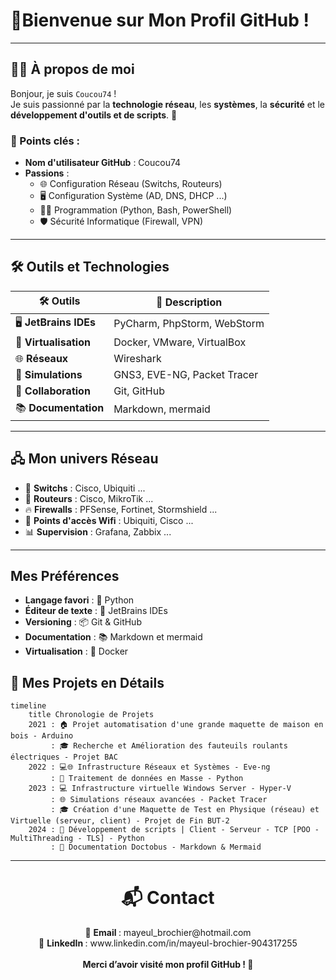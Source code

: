 # 👋**Bienvenue sur Mon Profil GitHub !**

---

## 🧑‍💻 À propos de moi

Bonjour, je suis `Coucou74` !  
Je suis passionné par la **technologie réseau**, les **systèmes**, la **sécurité** et le **développement d'outils et de scripts**. 🚀

### 🎯 Points clés :

- **Nom d'utilisateur GitHub** : Coucou74
- **Passions** :
  - 🌐 Configuration Réseau (Switchs, Routeurs)
  - 🖥️ Configuration Système (AD, DNS, DHCP ...)
  - 👨‍💻 Programmation (Python, Bash, PowerShell)
  - 🛡️ Sécurité Informatique (Firewall, VPN)

---

## 🛠️ Outils et Technologies

| 🛠️ **Outils**         | 📝 **Description**                         |
|------------------------|--------------------------------------------|
| 🖥️ **JetBrains IDEs** | PyCharm, PhpStorm, WebStorm                |
| 🐳 **Virtualisation**  | Docker, VMware, VirtualBox                 |
| 🌐 **Réseaux**         | Wireshark                                  |
| 👾 **Simulations**     | GNS3, EVE-NG, Packet Tracer                |
| 🔧 **Collaboration**   | Git, GitHub                                |
| 📚 **Documentation**    | Markdown, mermaid                          |

---

## 🖧 Mon univers Réseau

- 🔌 **Switchs** : Cisco, Ubiquiti ...
- 📡 **Routeurs** : Cisco, MikroTik ...
- 🔥 **Firewalls** : PFSense, Fortinet, Stormshield ...
- 📶 **Points d'accès Wifi** : Ubiquiti, Cisco ...
- 📊 **Supervision** : Grafana, Zabbix ...

---

## Mes Préférences
- **Langage favori** : 🐍 Python
- **Éditeur de texte** : 🧠 JetBrains IDEs
- **Versioning** : 📦 Git & GitHub
- **Documentation** : 📚 Markdown et mermaid
- **Virtualisation** : 🐳 Docker


## 🎯 Mes Projets en Détails

```mermaid
timeline
    title Chronologie de Projets
    2021 : 🏠 Projet automatisation d'une grande maquette de maison en bois - Arduino
         : 🎓 Recherche et Amélioration des fauteuils roulants électriques - Projet BAC
    2022 : 💻🌐 Infrastructure Réseaux et Systèmes - Eve-ng
         : 🐍 Traitement de données en Masse - Python
    2023 : 💻 Infrastructure virtuelle Windows Server - Hyper-V
         : 🌐 Simulations réseaux avancées - Packet Tracer
         : 🎓 Création d'une Maquette de Test en Physique (réseau) et Virtuelle (serveur, client) - Projet de Fin BUT-2
    2024 : 🐍 Développement de scripts | Client - Serveur - TCP [POO - MultiThreading - TLS] - Python
         : 📖 Documentation Doctobus - Markdown & Mermaid
```

---

<div align="center">
    <h1>📬 Contact</h1>
    💌 <strong> Email </strong> : mayeul_brochier@hotmail.com  
    <br>
    🔗 <strong> LinkedIn </strong>: www.linkedin.com/in/mayeul-brochier-904317255
    <br>
    <br>
    <strong> Merci d’avoir visité mon profil GitHub ! 🌟 </strong>
</div>

